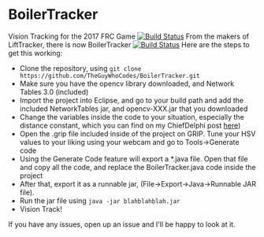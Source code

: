 # BoilerTracker
Vision Tracking for the 2017 FRC Game
[![Build Status](https://travis-ci.org/TheGuyWhoCodes/BoilerTracker.svg?branch=master)](https://travis-ci.org/TheGuyWhoCodes/BoilerTracker)
From the makers of LiftTracker, there is now BoilerTracker
[![Build Status](https://travis-ci.org/TheGuyWhoCodes/BoilerTracker.svg?branch=master)](https://travis-ci.org/TheGuyWhoCodes/BoilerTracker)
Here are the steps to get this working:
 - Clone the repository, using `git clone https://github.com/TheGuyWhoCodes/BoilerTracker.git`
 - Make sure you have the opencv library downloaded, and Network Tables 3.0 (included)
 - Import the project into Eclipse, and go to your build path and add the included NetworkTables jar, and opencv-XXX.jar that you downloaded
 - Change the variables inside the code to your situation, especially the distance constant, which you can find on my ChiefDelphi post [here](https://www.chiefdelphi.com/forums/showthread.php?p=1667553))
 - Open the .grip file included inside of the project on GRIP. Tune your HSV values to your liking using your webcam and go to Tools->Generate code
 - Using the Generate Code feature will export a *.java file. Open that file and copy all the code, and replace the BoilerTracker.java code inside the project
 - After that, export it as a runnable jar, (File->Export->Java->Runnable JAR file).
 - Run the jar file using `java -jar blahblahblah.jar`
 - Vision Track!

If you have any issues, open up an issue and I'll be happy to look at it.
